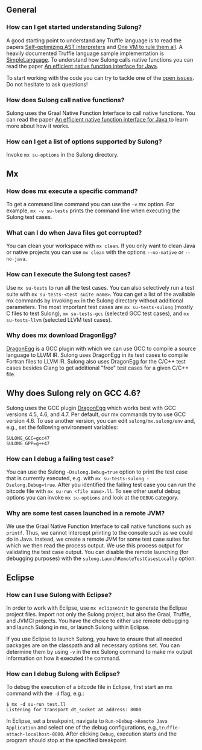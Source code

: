 ## General

### How can I get started understanding Sulong?

A good starting point to understand any Truffle language is to read the papers
[Self-optimizing AST interpreters](http://dl.acm.org/citation.cfm?id=2384587) and
[One VM to rule them all](http://dl.acm.org/citation.cfm?id=2509581).
A heavily documented Truffle language sample implementation is
[SimpleLanguage](https://github.com/graalvm/simplelanguage). To
understand how Sulong calls native functions you can read the paper
[An efficient native function interface for Java](http://dl.acm.org/citation.cfm?id=2500832).

To start working with the code you can try to tackle one of the
[open issues](https://github.com/graalvm/sulong/issues?utf8=%E2%9C%93&q=is%3Aissue+is%3Aopen+label%3Abeginner+).
Do not hesitate to ask questions!

### How does Sulong call native functions?

Sulong uses the Graal Native Function Interface to call native
functions. You can read the paper [An efficient native function interface for Java
](http://dl.acm.org/citation.cfm?id=2500832) to learn more about how
it works.

### How can I get a list of options supported by Sulong?

Invoke `mx su-options` in the Sulong directory.

## Mx

### How does mx execute a specific command?

To get a command line command you can use the `-v` mx option. For
example, `mx -v su-tests` prints the command line when executing the
Sulong test cases.

### What can I do when Java files got corrupted?

You can clean your workspace with `mx clean`. If you only want to clean
Java or native projects you can use `mx clean` with the options
`--no-native` or `--no-java`.

### How can I execute the Sulong test cases?

Use `mx su-tests` to run all the test cases. You can also selectively
run a test suite with `mx su-tests-<test suite name>`. You can get a list
of the available mx commands by invoking `mx` in the Sulong directory
without additional parameters. The most important test cases are
`mx su-tests-sulong` (mostly C files to test Sulong), `mx su-tests-gcc`
(selected GCC test cases), and `mx su-tests-llvm` (selected LLVM test cases).

### Why does mx download DragonEgg?

[DragonEgg](http://dragonegg.llvm.org/) is a GCC plugin with which we
can use GCC to compile a source language to LLVM IR. Sulong uses
DragonEgg in its test cases to compile Fortran files to LLVM IR.
Sulong also uses DragonEgg for the C/C++ test cases besides Clang to get
additional "free" test cases for a given C/C++ file.

## Why does Sulong rely on GCC 4.6?

Sulong uses the GCC plugin [DragonEgg](http://dragonegg.llvm.org/) which
works best with GCC versions 4.5, 4.6, and 4.7.
Per default, our mx commands try to use GCC version 4.6. To use another
version, you can edit `sulong/mx.sulong/env` and, e.g., set the
following environment variables:

```
SULONG_GCC=gcc47
SULONG_GPP=g++47
```

### How can I debug a failing test case?

You can use the Sulong `-Dsulong.Debug=true` option to print the test
case that is currently executed, e.g. with
`mx su-tests-sulong -Dsulong.Debug=true`.
After you identified the failing test case you can run the bitcode file
with `mx su-run <file name>.ll`. To see other useful debug
options you can invoke `mx su-options` and look at the `DEBUG`
category.

### Why are some test cases launched in a remote JVM?

We use the Graal Native Function Interface to call native functions such
as `printf`. Thus, we cannot intercept printing to the console such as
we could do in Java. Instead, we create a remote JVM for some test case
suites for which we then read the process output. We use this process
output for validating the test case output. You can disable the remote
launching (for debugging purposes) with the
`sulong.LaunchRemoteTestCasesLocally` option.

## Eclipse

### How can I use Sulong with Eclipse?

In order to work with Eclipse, use `mx eclipseinit` to generate the
Eclipse project files. Import not only the Sulong project, but also the
Graal, Truffle, and JVMCI projects. You have the choice to either use
remote debugging and launch Sulong in mx, or launch Sulong within
Eclipse.

If you use Eclipse to launch Sulong, you have to ensure that all needed
packages are on the classpath and all necessary options set. You can
determine them by using `-v` in the mx Sulong command to make mx
output information on how it executed the command.

### How can I debug Sulong with Eclipse?

To debug the execution of a bitcode file in Eclipse, first start an mx
command with the `-d` flag, e.g.:

    $ mx -d su-run test.ll
    Listening for transport dt_socket at address: 8000

In Eclipse, set a breakpoint, navigate to
`Run->Debug->Remote Java Application` and select one
of the debug configurations, e.g.,`truffle-attach-localhost-8000`.
After clicking `Debug`, execution starts and the program should stop at
the specified breakpoint.
